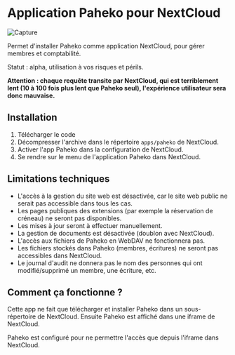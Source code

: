 # Application Paheko pour NextCloud

![Capture](https://github.com/kd2org/paheko-nextcloud/assets/584819/f5e6cda0-4a5e-4dfd-a4f4-83b70cf042b8)

Permet d'installer Paheko comme application NextCloud, pour gérer membres et comptabilité.

Statut : alpha, utilisation à vos risques et périls.

**Attention : chaque requête transite par NextCloud, qui est terriblement lent (10 à 100 fois plus lent que Paheko seul), l'expérience utilisateur sera donc mauvaise.**

## Installation

1. Télécharger le code
2. Décompresser l'archive dans le répertoire `apps/paheko` de NextCloud.
3. Activer l'app Paheko dans la configuration de NextCloud.
4. Se rendre sur le menu de l'application Paheko dans NextCloud.

## Limitations techniques

* L'accès à la gestion du site web est désactivée, car le site web public ne serait pas accessible dans tous les cas.
* Les pages publiques des extensions (par exemple la réservation de créneau) ne seront pas disponibles.
* Les mises à jour seront à effectuer manuellement.
* La gestion de documents est désactivée (doublon avec NextCloud).
* L'accès aux fichiers de Paheko en WebDAV ne fonctionnera pas.
* Les fichiers stockés dans Paheko (membres, écritures) ne seront pas accessibles dans NextCloud.
* Le journal d'audit ne donnera pas le nom des personnes qui ont modifié/supprimé un membre, une écriture, etc.

## Comment ça fonctionne ?

Cette app ne fait que télécharger et installer Paheko dans un sous-répertoire de NextCloud. Ensuite Paheko est affiché dans une iframe de NextCloud.

Paheko est configuré pour ne permettre l'accès que depuis l'iframe dans NextCloud.
